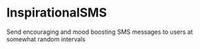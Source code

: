 # InspirationalSMS
Send encouraging and mood boosting SMS messages to users at somewhat random intervals
